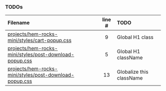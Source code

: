 ### TODOs
| Filename | line # | TODO
|:------|:------:|:------
| [projects/hem-rocks-mini/styles/cart-popup.css](projects/hem-rocks-mini/styles/cart-popup.css#L9) | 9 | Global H1 class
| [projects/hem-rocks-mini/styles/post-download-popup.css](projects/hem-rocks-mini/styles/post-download-popup.css#L5) | 5 | Global H1 className
| [projects/hem-rocks-mini/styles/post-download-popup.css](projects/hem-rocks-mini/styles/post-download-popup.css#L13) | 13 | Globalize this className
